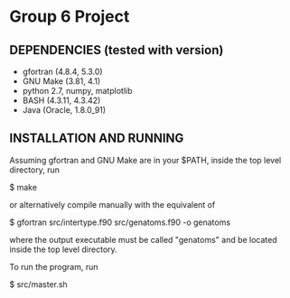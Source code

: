 # Group 6 Project

## DEPENDENCIES (tested with version)

- gfortran (4.8.4, 5.3.0)
- GNU Make (3.81, 4.1)
- python 2.7, numpy, matplotlib
- BASH (4.3.11, 4.3.42)
- Java (Oracle, 1.8.0_91)

## INSTALLATION AND RUNNING

Assuming gfortran and GNU Make are in your $PATH,
inside the top level directory, run

$ make

or alternatively compile manually with the equivalent of

$ gfortran src/intertype.f90 src/genatoms.f90 -o genatoms

where the output executable must be called "genatoms" and be located
inside the top level directory.

To run the program, run

$ src/master.sh
